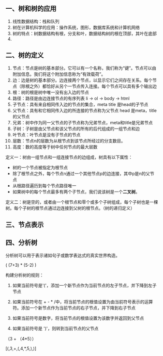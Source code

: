 ## 一、树和树的应用

1. 线性数据结构：栈和队列
2. 树在计算机科学的应用：操作系统，图形，数据库系统和计算机网络
3. 树的特点：树数据结构有根，分支和叶，数据结构树的根在顶部，其叶在底部
4. 

## 二、树的定义

1. 节点：节点是树的基本部分。它可以有一个名称，我们称为“键”。节点可以由附加信息。我们将这个附加信息称为“有效载荷”。
2. 边：边是树的基本部分。边连接两个节点，以显示它们之间存在关系。每个节点（除根之外）都恰好从另个一节点传入连接。每个节点可以具有多个输出边
3. 根：树的根是树中唯一没有出入边的节点
4. 路径：路径是由边连接节点的有序列表  li -> ol -> body -> html
5. 子节点：具有来自相同传入边的节点的集合，meta title 是head的子节点
6. 父节点：具有和它相同传入边的所连接的节点称为父节点  head 是meta，title的父节点
7. 兄弟：树中作为同一父节点的子节点称为兄弟节点，meta和title是兄弟节点
8. 子树：子树是由父节点和该父节点的所有的后代组成的一组节点和边
9. 叶节点：叶节点是没有子节点的节点
10. 层数：节点n的层数为从根节点到该节点所经过的分支数目。
11. 高度：数的高度等于树中任何节点的最大层数



定义一：树由一组节点和一组连接节点的边组成，树具有以下属性：

+ 树的一个节点被指定为根节点
+ 除了根节点之外，每个节点n通过一个其他节点p的边连接，其中p是n的父节点
+ 从根路径遍历到每个节点路径唯一
+ 如果树中的每个节点最多有两个子节点，我们说该树是一个**二叉树**。

定义二：树是空的，或者由一个根节点和零个或多个子树组成，每个子树也是一棵树。每个子树的根节点通过边连接到父树的根节点。（树的递归定义）



## 三、节点表示





## 四、分析树

分析树可以用于表示诸如句子或数学表达式的真实世界构造。

( (7+3) * (5-2) )

构建分析树的规则：

1. 如果当前符号是'('，添加一个新节点作为当前节点的左子节点，并下降到左子节点

2. 如果当前符号在 + - * /中，将当前节点的根值设置为由当前符号表示的运算符。添加一个新节点作为当前节点的右子节点，并下降到右子节点

3. 如果当前符号是数字，将当前节点的根值设置为该数字并返回到父节点

4. 如果当前符号是 ')'，则转到当前节点的父节点

   

（3 + （4*5））

[(,3,+,(,4,*,5,),)]





















